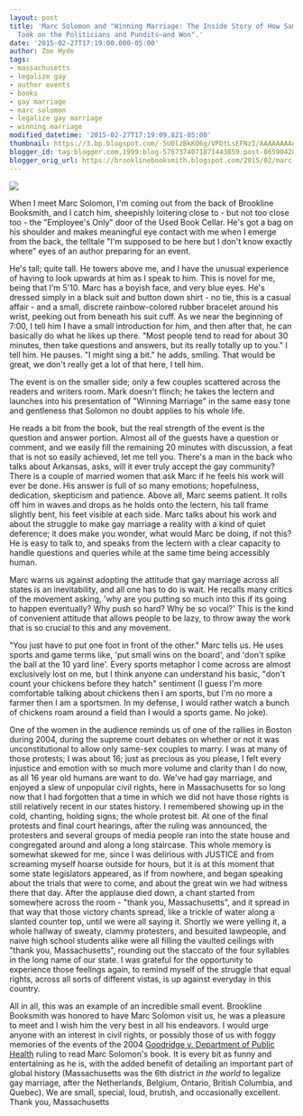 ```yaml
---
layout: post
title: 'Marc Solomon and "Winning Marriage: The Inside Story of How Same-Sex Couples
  Took on the Politicians and Pundits—and Won".'
date: '2015-02-27T17:19:00.000-05:00'
author: Zoe Hyde
tags:
- massachusetts
- legalize gay
- author events
- books
- gay marriage
- marc solomon
- legalize gay marriage
- winning marriage
modified_datetime: '2015-02-27T17:19:09.821-05:00'
thumbnail: https://3.bp.blogspot.com/-5U0lzBkKO6g/VPDtLsEFNzI/AAAAAAAAAkw/xZZpbM8hBEo/s72-c/marcsoloman.jpg
blogger_id: tag:blogger.com,1999:blog-5767374071871443859.post-8659042814300829251
blogger_orig_url: https://brooklinebooksmith.blogspot.com/2015/02/marc-solomon-and-winning-marriage.html
---
```

[![](https://3.bp.blogspot.com/-5U0lzBkKO6g/VPDtLsEFNzI/AAAAAAAAAkw/xZZpbM8hBEo/s1600/marcsoloman.jpg)](https://3.bp.blogspot.com/-5U0lzBkKO6g/VPDtLsEFNzI/AAAAAAAAAkw/xZZpbM8hBEo/s1600/marcsoloman.jpg)

When I meet Marc Solomon, I'm coming out from the back of Brookline Booksmith, and I catch him, sheepishly loitering close to - but not too close too - the "Employee's Only" door of the Used Book Cellar. He's got a bag on his shoulder and makes meaningful eye contact with me when I emerge from the back, the telltale "I'm supposed to be here but I don't know exactly where" eyes of an author preparing for an event.  

He's tall; quite tall. He towers above me, and I have the unusual experience of having to look upwards at him as I speak to him. This is novel for me, being that I'm 5'10\. Marc has a boyish face, and very blue eyes. He's dressed simply in a black suit and button down shirt - no tie, this is a casual affair - and a small, discrete rainbow-colored rubber bracelet around his wrist, peeking out from beneath his suit cuff. As we near the beginning of 7:00, I tell him I have a small introduction for him, and then after that, he can basically do what he likes up there. "Most people tend to read for about 30 minutes, then take questions and answers, but its really totally up to you." I tell him. He pauses. "I might sing a bit." he adds, smiling. That would be great, we don't really get a lot of that here, I tell him.  

The event is on the smaller side; only a few couples scattered across the readers and writers room. Mark doesn't flinch; he takes the lectern and launches into his presentation of "Winning Marriage" in the same easy tone and gentleness that Solomon no doubt applies to his whole life.  

He reads a bit from the book, but the real strength of the event is the question and answer portion. Almost all of the guests have a question or comment, and we easily fill the remaining 20 minutes with discussion, a feat that is not so easily achieved, let me tell you. There's a man in the back who talks about Arkansas, asks, will it ever truly accept the gay community? There is a couple of married women that ask Marc if he feels his work will ever be done. His answer is full of so many emotions; hopefulness, dedication, skepticism and patience. Above all, Marc seems patient. It rolls off him in waves and drops as he holds onto the lectern, his tall frame slightly bent, his feet visible at each side. Marc talks about his work and about the struggle to make gay marriage a reality with a kind of quiet deference; it does make you wonder, what would Marc be doing, if not this? He is easy to talk to, and speaks from the lectern with a clear capacity to handle questions and queries while at the same time being accessibly human.  

Marc warns us against adopting the attitude that gay marriage across all states is an inevitability, and all one has to do is wait. He recalls many critics of the movement asking, 'why are you putting so much into this if its going to happen eventually? Why push so hard? Why be so vocal?' This is the kind of convenient attitude that allows people to be lazy, to throw away the work that is so crucial to this and any movement.  

"You just have to put one foot in front of the other." Marc tells us. He uses sports and game terms like, 'put small wins on the board', and 'don't spike the ball at the 10 yard line'. Every sports metaphor I come across are almost exclusively lost on me, but I think anyone can understand his basic, "don't count your chickens before they hatch" sentiment (I guess I'm more comfortable talking about chickens then I am sports, but I'm no more a farmer then I am a sportsmen. In my defense, I would rather watch a bunch of chickens roam around a field than I would a sports game. No joke).  

One of the women in the audience reminds us of one of the rallies in Boston during 2004, during the supreme court debates on whether or not it was unconstitutional to allow only same-sex couples to marry. I was at many of those protests; I was about 16; just as precious as you please, I felt every injustice and emotion with so much more volume and clarity than I do now, as all 16 year old humans are want to do. We've had gay marriage, and enjoyed a slew of unpopular civil rights, here in Massachusetts for so long now that I had forgotten that a time in which we did not have those rights is still relatively recent in our states history. I remembered showing up in the cold, chanting, holding signs; the whole protest bit. At one of the final protests and final court hearings, after the ruling was announced, the protesters and several groups of media people ran into the state house and congregated around and along a long staircase. This whole memory is somewhat skewed for me, since I was delirious with JUSTICE and from screaming myself hoarse outside for hours, but it is at this moment that some state legislators appeared, as if from nowhere, and began speaking about the trials that were to come, and about the great win we had witness there that day. After the applause died down, a chant started from somewhere across the room - "thank you, Massachusetts", and it spread in that way that those victory chants spread, like a trickle of water along a slanted counter top, until we were all saying it. Shortly we were yelling it, a whole hallway of sweaty, clammy protesters, and besuited lawpeople, and naive high school students alike were all filling the vaulted ceilings with "thank you, Massachusetts", rounding out the staccato of the four syllables in the long name of our state. I was grateful for the opportunity to experience those feelings again, to remind myself of the struggle that equal rights, across all sorts of different vistas, is up against everyday in this country.  

All in all, this was an example of an incredible small event. Brookline Booksmith was honored to have Marc Solomon visit us, he was a pleasure to meet and I wish him the very best in all his endeavors. I would urge anyone with an interest in civil rights, or possibly those of us with foggy memories of the events of the 2004 [Goodridge v. Department of Public Health](https://en.wikipedia.org/wiki/Goodridge_v._Department_of_Public_Health) ruling to read Marc Solomon's book. It is every bit as funny and entertaining as he is, with the added benefit of detailing an important part of global history (Massachusetts was the 6th district _in the world_ to legalize gay marriage, after the Netherlands, Belgium, Ontario, British Columbia, and Quebec). We are small, special, loud, brutish, and occasionally excellent. Thank you, Massachusetts